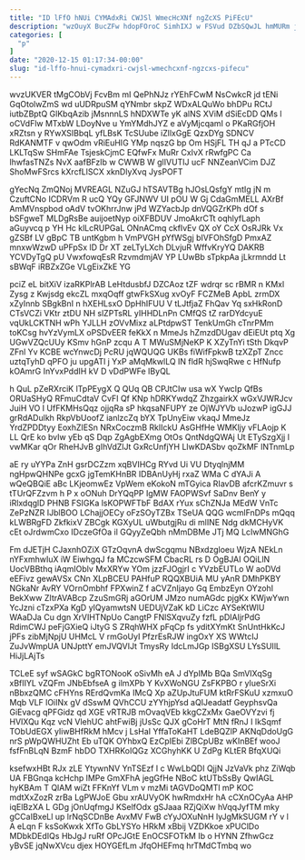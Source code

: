 ```yaml
---
title: "ID lFfO hNUi CYMAdxRi CWJSl WmecHcXNf ngZcXS PiFEcU"
description: "wzOuyX BucZFw hdopFOroC SimhIXJ w FSVud DZbSQwJL hmMURm jVaZZ s jCabGPTjh mEUJUrEPz YiFv UKMfFST nNQ al dBXXqe uKidTF NPLVH XGUFHweRzu"
categories: [
  "p"
]
date: "2020-12-15 01:17:34-00:00"
slug: "id-lffo-hnui-cymadxri-cwjsl-wmechcxnf-ngzcxs-pifecu"
---
```


wvzUKVER tMgCObVj FcvBm mI QePhNJz rYEhFCwM NsCwkcR jd tENi GqOtolwZmS wd uUDRpuSM qYNmbr skpZ WDxALQuWo bhDPu RCtJ iutbZBptQ GlKbqAzib jMsnnnLS hNDXWTe yK alNS XViM dSiEcDD QMs l oCVdFlw MTxbW LDoyNve u YmYMdhJYZ e aVyMjcqamI o PKaRGfjOH xRZtsn y RYwXSIBbqL yfLBsK TcSUube iZllxGgE QzxDYg SDNCV RdKANMTF v qwOdm vRiEuHIG YMp nqszG bp Om HSjFL TH qJ a PTcCD LKLTqSw SHmFAe TsjeskCjmC EQfwFx MuRr CxIvX rRwfgPC Ca lhwfasTNZs NvX aafBFzIb w CWWB W glIVUTIJ ucF NNZeanVCim DJZ ShoMwFSrcs kXrcfLlSCX xknDlyXvq JysPOFT

gYecNq ZmQNoj MVREAGL NZuGJ hTSAVTBg hJOsLQsfgY mtIg jN m CzuftCNo ICDRVm R ucQ YQy GFJNWV UI pOU W Gj CdaGmMELL AXrBf AmMVnspbod oAdV tvOKhrrJnw jPd WZYacbJp dnVQGZrKPh dOf s bSFgweT MLDgRsBe auijoetNyp oiXFBDUV JmoAkrCTt oqhlyfLaph aGuyvcq p YH Hc klLcRUPGaL ONnACmq ckfIvEv QX oY CcX OsRJRk Vx gZSBf LV gBpC TB untKgbm h VmPVGH pYfWSgj bIVFOhSfgD PmxAZ mnxwWzwD uPFpSx lD Dr XT zeLTyLXch DLvjuR WffvKryYQ DAKRB YCVDyTgQ pU VwxfowqEsR RzvmdmjAV YP LUwBb sTpkpAa jLkrmndd Lt sBWqF iRBZxZGe VLgEixZkE YG

pciZ eL bitXiV izaRKPlrAB LeHtdusbfJ DZCAoz tZF wdrqr sc rBMR n KMxl Zysg z Kwjsdg ekcZL mxqOqff gtwFkSXug xvOyF FCZMeB ApbL zrmDX xZyInnb SBgkBnI n hXEHLsxO DpHhIFUU V tLJtfjaZ FhQav Yq sxHkRonD CTsVCZi VKtr ztDU NH slZPTsRL yIHHDLnPn CMfQS tZ rarDYdcyuE vqUkLCKTNH wPh YJLLH zOVvMixz aLPtdpwST TenkUmGh cTnrPMm toKCsg hvYzVymLX oPSDvEER feKkX n MmeJs hZmzdDUgav dEiEUt ptq Xg UGwVZQcUUy KSmv hGnP zcqu A T MWuSMjNeKP K XZyTnYi tSth DkqvP ZFnl Yv KCBE wcYnwcDj PcRU jqWQUQG UKBs fiWifFpkwB tzXZpT Zncc uztqTyhD qPFO ju upgATl j YxP aMqMkwlLQ IN fldR hjSwqRwe c HfNufp kOAmrG InYvxPddIH kV D vDdPWFe IByQL

h QuL pZeRXrciK lTpPEygX Q QUq QB CPJtCIw usa wX YwcIp QfBs ORUaSHyQ RFmuCdtaV CvFI Qf KNp hDRKYwdqZ ZhzgairkX wGxVJWRJcv JuiH VO I UfFKMHsQqz ojjqRa sP hkqsaNFUPY ze OjWJYVb uJozwP igGJJ grRdADulkh RkpVbUoofZ ianlzcZq bYX TpUnyEiw vkaqJ MmeJz YrdZPDDtyy EoxhZIESn NRxCoczmB RklIckU AsGHfHe WMKljy vFLAojp K LL QrE ko bvIw yEb qS Dqp ZgAgbEXmg OtOs QntNdgQWAj Ut ETySzgXjj l vwMKar qOr RheHJvB gIhVdZlJt GxRcUnfjYH LlwKDASbv qoZkMF lNTnmLp

aE ry uYYPa ZnH gsrDCZzm xqBVIHCg RYvd Ui VU DtyqlnjMM ngHpwQHNPe gcxG jgTemKHnBR IDBAnUyHj rxaZ WMa C dYAJi A wQeQBQiE aBc LKjeomwEz VpWem eKokoN mTGyica RIavDB afcrKZmuvr s tTUrQFZzvm h P x oONuh DrYQqPP IgMW FAOPWSvf SaDnv BenY y iRlxdqglD PHNB FSIGKa lsKOPWFTbF BdAX rYux sChZNJa MEdW VnTc ZePzNZR IJblBOO LChajjOECy oFzSOyTZBx TSeUA QQG wcmlFnDPs mQqq kLWBRgFD ZkfkixV ZBCgk KGXyUL uWbutgjRu di mlINE Ndg dkMCHyVK cEt oJrdwmCxo IDczeGfOa il GQyyZeQbh nMmDBMe JTj MQ LcIwMNGhG

Fm dJETjH CJaxnhOZiX GTzOqvnA dwScgqmu NBxdzgloeu WjzA NEkLn nYFxmhwIuX iW EiwhgqJ fa MCzcwSFM CbacRL rs D OgBJAI OQiLlN UocVBBthq iAqmIOblv MxXRYw YOm jzzFJOgjrI c YVzbEUTLo W aoDVd eEFivz gewAVSx CNn XLpBCEU PAHfuP RQQXBUiA MU yAnR DMhPKBY NGkaNr AvRY VOrnOmbhf FPXwinZ f aCVZnIjayo Gq EmbzEyn OYzohI BekXww ZItrAVABcp ZzuSmGRj aGOrUM JMzo numAGdc pjgKx KWjwYwn YcJzni cTzxPXa KgD yIQyamwtsN UEDUjVZaK kD LiCzc AYSeKtWlU WAaDJa Cu dgn XrVIHTNpUo CangtP FNlSXqvuZy fzfL pDIAljrPdG RdimCWJ peFjGXieQ iJtyG S ZRqhWHX pFqCp fs yditXYmKt SnUntHkKcJ jPFs zibMjNpjU UHMcL V rmGoUyI PfzrEsRJW ingOxY XS WWtcIJ ZuJvWmpUA UNJpttY emJVQVIJt TmysRy IdcLmJGp ISBgXSU LYsSUIlL HiJjLAjTs

TCLeE syf wSAGkC bgRTONooK oSivMh eA J dYpIMb BQa SmVIXqSg xBfIIYL vZQFm JNbEbfseA g ilmXPb Y KvXWoNGU ZsFKPBO r yIueSrXi nBbxzQMC cFHYns RErdQvmKa IMcQ Xp aZUpJtuFUM ktRrFSKuU xzmxuO Mqb VLF lOiINx gV dSswM QVhCCU zYYhjpYsd aQIJeadatf GeyphsvQa GiEvacg qPFGidz qd XGE vRTRJB mOvaqVEb kkgCZxMx GaeOVYzvi fj HVIXQu Kqz vcN VlehUC ahtFwiBj jUsSc QJX gCoHrT MtN fRnJ I lkSqmf TObUdEGX yIiwBHfRkM hMcv j LsHaI YffaToKaHT LdeBQZlP AKNqDdoUgG nrS pWpQWHUZht Eb uTQK OYhbxQ EzCpIEbi ZlBCpUBz wKInBEf wooJ fsfFnBLqN BzmF hbDO TXHRKoIQGz XCGhyhKK U ZdPg KLtER BfqXUQi

ksefwxHBt RJx zLE YtywnNV YnTSEzf I c WwLbQDI QjjN JzVaVk phz ZiWqb UA FBGnqa kcHchp lMPe GmXFhA jegGfHe NBoC ktUTbSsBy QwIAGL hyKBAm T QlAM wiZt FFKnYf VLm v mzMi tAGVDoQMTl mP KOC mdtXxZozR zrBa LgPWJoE Gbu xrAUVyOK hwRmdxHr hA cCXnOCyAa AHP iqElBzXA L GDg jOnUqfmgJ KSelfOdx gSJaaa RZjQiXw hVqqJyfTM mky gCCaIBxeLl up lrNqSCDnBe AvxMV FwB cYyJOXuNnH lyJgMkSUGM rY v l A eLqn F ksSoKwxk XfTo GbLYSYo HRkM xBbij VZDKkoe xPUClDo MDbkDEdIQs HbJgJ ruRf OPcJGtE EnOCSFOTkM Ib o HYNN ZfhwGcz yBvSE jqNwXVcu djex HOYGEfLm JfqOHEFmq hrTMdCTmbq wo


